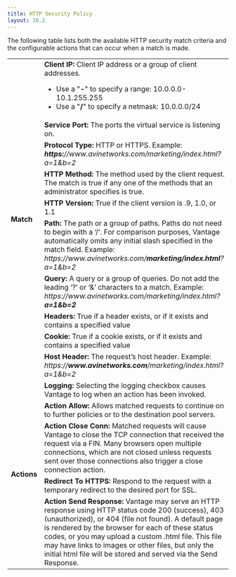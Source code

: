 ```yaml
---
title: HTTP Security Policy
layout: 16.2
---
```

The following table lists both the available HTTP security match criteria and the configurable actions that can occur when a match is made.  

<table class=" table table-bordered table-hover">  
<tbody>                
<tr>   
<td rowspan="10"><strong>Match</strong></td>
<td><b>Client IP:</b><span class="Apple-converted-space"> </span>Client IP address or a group of client addresses. 
<ul> 
 <li> Use a "<b>-</b>" to specify a range: 10.0.0.0-10.1.255.255 </li> 
 <li> Use a "<b>/</b>" to specify a netmask: 10.0.0.0/24 </li> 
</ul></td>
</tr>
<tr>  
<td><b>Service Port:</b><span class="Apple-converted-space"> </span>The ports the virtual service is listening on.</td>
</tr>
<tr>  
<td><b>Protocol Type:</b><span class="Apple-converted-space"> </span>HTTP or HTTPS. Example:<span class="Apple-converted-space"> </span><i><b>https:</b>//www.avinetworks.com/marketing/index.html?a=1&amp;b=2</i></td>
</tr>
<tr>  
<td><b>HTTP Method:</b><span class="Apple-converted-space"> </span>The method used by the client request. The match is true if any one of the methods that an administrator specifies is true.</td>
</tr>
<tr>  
<td><b>HTTP Version:</b><span class="Apple-converted-space"> </span>True if the client version is .9, 1.0, or 1.1</td>
</tr>
<tr>  
<td><b>Path:</b><span class="Apple-converted-space"> </span>The path or a group of paths. Paths do not need to begin with a ‘/’. For comparison purposes, Vantage automatically omits any initial slash specified in the match field. Example:<span class="Apple-converted-space"> </span><i>https://www.avinetworks.com/<b>marketing/index.html</b>?a=1&amp;b=2</i></td>
</tr>
<tr>  
<td><b>Query:</b><span class="Apple-converted-space"> </span>A query or a group of queries. Do not add the leading ‘?’ or ‘&amp;’ characters to a match. Example:<span class="Apple-converted-space"> </span><i>https://www.avinetworks.com/marketing/index.html?<b>a=1&amp;b=2</b></i></td>
</tr>
<tr>  
<td><b>Headers:</b><span class="Apple-converted-space"> </span>True if a header exists, or if it exists and contains a specified value</td>
</tr>
<tr>  
<td><b>Cookie:</b><span class="Apple-converted-space"> </span>True if a cookie exists, or if it exists and contains a specified value</td>
</tr>
<tr>  
<td><b>Host Header:</b><span class="Apple-converted-space"> </span>The request’s host header. Example:<span class="Apple-converted-space"> </span><i>https://<b>www.avinetworks.com</b>/marketing/index.html?a=1&amp;b=2</i></td>
</tr>
<tr>   
<td rowspan="5"><strong>Actions</strong></td>
<td><b>Logging:</b><span class="Apple-converted-space"> </span>Selecting the logging checkbox causes Vantage to log when an action has been invoked.</td>
</tr>
<tr>  
<td><b>Action Allow:</b><span class="Apple-converted-space"> </span>Allows matched requests to continue on to further policies or to the destination pool servers.</td>
</tr>
<tr>  
<td><b>Action Close Conn:</b><span class="Apple-converted-space"> </span>Matched requests will cause Vantage to close the TCP connection that received the request via a FIN. Many browsers open multiple connections, which are not closed unless requests sent over those connections also trigger a close connection action.</td>
</tr>
<tr>  
<td><b>Redirect To HTTPS:</b><span class="Apple-converted-space"> </span>Respond to the request with a temporary redirect to the desired port for SSL.</td>
</tr>
<tr>  
<td><b>Action Send Response:</b> Vantage may serve an HTTP response using HTTP status code 200 (success), 403 (unauthorized), or 404 (file not found). A default page is rendered by the browser for each of these status codes, or you may upload a custom .html file. This file may have links to images or other files, but only the initial html file will be stored and served via the Send Response.</td>
</tr>
</tbody>
</table> 

 

